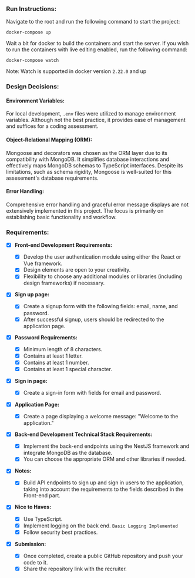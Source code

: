 ### Run Instructions:

Navigate to the root and run the following command to start the project:

`docker-compose up`

Wait a bit for docker to build the containers and start the server. If you wish to run the containers with live editing enabled, run the following command:

`docker-compose watch`

Note: Watch is supported in docker version `2.22.0` and up

### Design Decisions:

#### Environment Variables:

For local development, `.env` files were utilized to manage environment variables. Although not the best practice, it provides ease of management and suffices for a coding assessment.

#### Object-Relational Mapping (ORM):

Mongoose and decorators was chosen as the ORM layer due to its compatibility with MongoDB. It simplifies database interactions and effectively maps MongoDB schemas to TypeScript interfaces. Despite its limitations, such as schema rigidity, Mongoose is well-suited for this assesement's database requirements.

#### Error Handling:

Comprehensive error handling and graceful error message displays are not extensively implemented in this project. The focus is primarily on establishing basic functionality and workflow.

### Requirements:

- [x] **Front-end Development Requirements:**

  - [x] Develop the user authentication module using either the React or Vue framework.
  - [x] Design elements are open to your creativity.
  - [x] Flexibility to choose any additional modules or libraries (including design frameworks) if necessary.

- [x] **Sign up page:**

  - [x] Create a signup form with the following fields: email, name, and password.
  - [x] After successful signup, users should be redirected to the application page.

- [x] **Password Requirements:**

  - [x] Minimum length of 8 characters.
  - [x] Contains at least 1 letter.
  - [x] Contains at least 1 number.
  - [x] Contains at least 1 special character.

- [x] **Sign in page:**

  - [x] Create a sign-in form with fields for email and password.

- [x] **Application Page:**

  - [x] Create a page displaying a welcome message: "Welcome to the application."

- [x] **Back-end Development Technical Stack Requirements:**

  - [x] Implement the back-end endpoints using the NestJS framework and integrate MongoDB as the database.
  - [x] You can choose the appropriate ORM and other libraries if needed.

- [x] **Notes:**

  - [x] Build API endpoints to sign up and sign in users to the application, taking into account the requirements to the fields described in the Front-end part.

- [x] **Nice to Haves:**

  - [x] Use TypeScript.
  - [x] Implement logging on the back end. `Basic Logging Implemented`
  - [x] Follow security best practices.

- [x] **Submission:**
  - [x] Once completed, create a public GitHub repository and push your code to it.
  - [x] Share the repository link with the recruiter.
